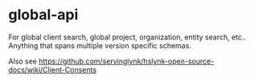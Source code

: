 # global-api
For global client search, global project, organization, entity search, etc.. Anything that spans multiple version specific schemas.

Also see https://github.com/servinglynk/hslynk-open-source-docs/wiki/Client-Consents
